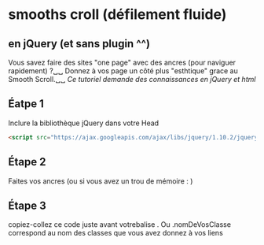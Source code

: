 # smooths croll (défilement fluide) 
## en jQuery (et sans plugin ^^)

Vous savez faire des sites "one page" avec des ancres (pour naviguer rapidement) ?␣␣
Donnez à vos page un côté plus "esthtique" grace au Smooth Scroll.␣␣
_Ce tutoriel demande des connaissances en jQuery et html_

## Éatpe 1
Inclure la bibliothèque jQuery dans votre Head
```html
<script src="https://ajax.googleapis.com/ajax/libs/jquery/1.10.2/jquery.min.js"></script>
```

## Étape 2
Faites vos ancres (ou si vous avez un trou de mémoire : )

## Étape 3
copiez-collez ce code juste avant votrebalise </body>.
Ou .nomDeVosClasse correspond au nom des classes que vous avez donnez à vos liens

<script>
	$(document).ready(function() {
		$('.nomDeVosClasse').click( function() { // Au clic sur un élément
			var page = $(this).attr('href'); // Page cible
			var speed = 750; // Durée de l'animation (en ms)
			$('html, body').animate( { scrollTop: $(page).offset().top }, speed ); // Go
			return false;
		});
	});
</script>


